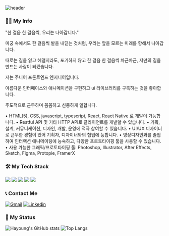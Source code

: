 ![header](https://capsule-render.vercel.app/api?type=waving&color=auto&height=200&section=header&text=Hayoung%20Lee&fontSize=40&fontAlign=20&fontAlignY=35)

### 💁‍♀️ My Info
"한 걸음 한 걸음씩, 우리는 나아갑니다."

미궁 속에서도 한 걸음씩 발을 내딛는 것처럼, 우리는 앞을 모르는 미래를 향해서 나아갑니다.

때로는 길을 잃고 헤맬지라도, 포기하지 않고 한 걸음 한 걸음씩 차근차근, 저만의 길을 만드는 사람이 되겠습니다.

저는 주니어 프론트엔드 엔지니어입니다.

아름다운 인터페이스와 애니메이션을 구현하고 ui 라이브러리를 구축하는 것을 좋아합니다.

주도적으로 근무하며 꼼꼼하고 신중하게 일합니다.

• HTML(5), CSS, javascript, typescript, React, React Native 로 개발이 가능합니다.
• Restful API 및 기타 HTTP API로 클라이언트를 개발할 수 있습니다.
• 기획, 설계, 커뮤니케이션, 디자인, 개발, 운영에 적극 참여할 수 있습니다.
• UI/UX 디자이너로 근무한 경험이 있어 기획자, 디자이너와의 협업에 능합니다.
• 영상디자인과를 졸업하여 인터랙션 애니메이팅에 능숙하고, 다양한 프로토타이핑 툴을 사용할 수 있습니다.
• 사용 가능한 그래픽/프로토타이핑 툴: Photoshop, Illustrator, After Effects, Sketch, Figma, Protopie, FramerX

### 🛠 My Tech Stack

![](https://img.shields.io/badge/React-61dafb?style=for-the-badge&logo=React&logoColor=black)
![](https://img.shields.io/badge/Typescript-3178C6?style=for-the-badge&logo=Typescript&logoColor=white)
![](https://img.shields.io/badge/Javascript-F7DF1E?style=for-the-badge&logo=Javascript&logoColor=black)
![](https://img.shields.io/badge/Redux-764ABC?style=for-the-badge&logo=Redux&logoColor=white)
![](https://img.shields.io/badge/styled_components-DB7093?style=for-the-badge&logo=styled-components&logoColor=white)


### 📞 Contact Me
[![Gmail](https://img.shields.io/badge/hay0914@gmail.com-red?style=for-the-badge&logo=Gmail&logoColor=white&link=hay0914@gmail.com)](mailto:hay0914@gmail.com)
[![Linkedin](https://img.shields.io/badge/linkedin-0A66C2?style=for-the-badge&logo=Linkedin&logoColor=white&link=https://www.linkedin.com/in/hayoung-lee-868a8a16a)](https://www.linkedin.com/in/hayoung-lee-868a8a16a)


### 📍 My Status
![Hayoung's GitHub stats](https://github-readme-stats.vercel.app/api?username=pumpkinmoonshine&show_icons=true)
![Top Langs](https://github-readme-stats.vercel.app/api/top-langs/?username=pumpkinmoonshine)
